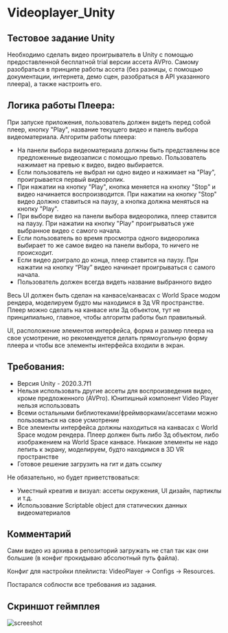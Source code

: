 # Videoplayer_Unity
## Тестовое задание Unity

Необходимо сделать видео проигрыватель в Unity с помощью предоставленной бесплатной trial версии ассета AVPro. Самому разобраться в принципе работы ассета (без разницы, с помощью документации, интернета, демо сцен, разобраться в API указанного плеера), а также настроить его. 


## Логика работы Плеера:
При запуске приложения, пользователь должен видеть перед собой плеер, кнопку "Play", название текущего видео и панель выбора видеоматериала. Алгоритм работы плеера:
- На панели выбора видеоматериала должны быть представлены все предложенные видеозаписи с помощью превью. Пользователь нажимает на превью к видео, видео выбирается.
- Если пользователь не выбрал ни одно видео и нажимает на "Play", проигрывается первый видеоролик.
- При нажатии на кнопку "Play", кнопка меняется на кнопку "Stop" и видео начинается воспроизводится. При нажатии на кнопку "Stop" видео должно ставиться на паузу, а кнопка должна меняться на кнопку "Play".
- При выборе видео на панели выбора видеоролика, плеер ставится на паузу. При нажатии на кнопку "Play" проигрываться уже выбранное видео с самого начала.
- Если пользователь во время просмотра одного видеоролика выбирает то же самое видео на панели выбора, то ничего не происходит.
- Если видео доиграло до конца, плеер ставится на паузу. При нажатии на кнопку “Play” видео начинает проигрываться с самого начала.
- Пользователь должен всегда видеть название выбранного видео

Весь UI должен быть сделан на канвасе/канвасах с World Space модом рендера, моделируем будто мы находимся в 3д VR пространстве. Плеер можно сделать на канвасе или 3д объектом, тут не принципиально, главное, чтобы алгоритм работы был правильный.

UI, расположение элементов интерфейса, форма и размер плеера на свое усмотрение, но рекомендуется делать прямоугольную форму плеера и чтобы все элементы интерфейса входили в экран.


## Требования:
- Версия Unity - 2020.3.7f1
- Нельзя использовать другие ассеты для воспроизведения видео, кроме предложенного (AVPro). Юнитишный компонент Video Player нельзя использовать
- Всеми остальными библиотеками/фреймворками/ассетами можно пользоваться на свое усмотрение
- Все элементы интерфейса должны находиться на канвасах с World Space модом рендера. Плеер должен быть либо 3д объектом, либо изображением на World Space канвасе. Никакие элементы не надо лепить к экрану, моделируем, будто находимся в 3D VR пространстве
- Готовое решение загрузить на гит и дать ссылку


Не обязательно, но будет приветствоваться:
- Уместный креатив и визуал: ассеты окружения, UI дизайн, партиклы и т.д.
- Использование Scriptable object для статических данных видеоматериалов

## Комментарий
Сами видео из архива в репозиторий загружать не стал так как они большие (в конфиг прокидываю абсолютный путь файла).

Конфиг для настройки плейлиста: VideoPlayer -> Configs -> Resources.

Постарался соблюсти все требования из задания.

## Скриншот геймплея
![screeshot](https://github.com/DanielTkachenko/Videoplayer_Unity/assets/40213522/2b5d7fab-9e24-4330-9633-e1202678dbf2)


